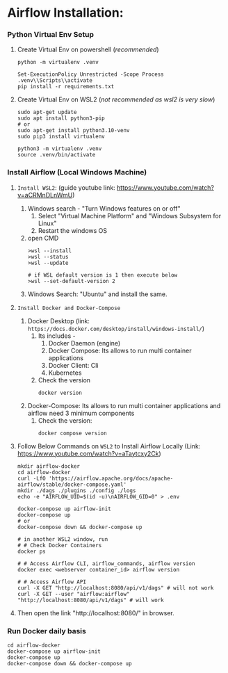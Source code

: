 # Airflow Installation:


### Python Virtual Env Setup
1. Create Virtual Env on powershell (*recommended*)
    ```shell
    python -m virtualenv .venv 

    Set-ExecutionPolicy Unrestricted -Scope Process
    .venv\\Scripts\\activate
    pip install -r requirements.txt
    ```
2. Create Virtual Env on WSL2 (*not recommended as wsl2 is very slow*)
    ```shell
    sudo apt-get update
    sudo apt install python3-pip
    # or
    sudo apt-get install python3.10-venv
    sudo pip3 install virtualenv

    python3 -m virtualenv .venv
    source .venv/bin/activate
    ```

### Install Airflow (Local Windows Machine)
1. `Install WSL2`: (guide youtube link: https://www.youtube.com/watch?v=aCRMnDLnWmU)
    1. Windows search - "Turn Windows features on or off" 
        1. Select "Virtual Machine Platform" and "Windows Subsystem for Linux"
        2. Restart the windows OS
    2. open CMD
        ```shell
        >wsl --install
        >wsl --status
        >wsl --update

        # if WSL default version is 1 then execute below
        >wsl --set-default-version 2
        ```
    3. Windows Search: "Ubuntu" and install the same.
    

2. `Install Docker and Docker-Compose`
    1. Docker Desktop (link: `https://docs.docker.com/desktop/install/windows-install/`)
        1. Its includes -
            1. Docker Daemon (engine)
            2. Docker Compose: Its allows to run multi container applications
            3. Docker Client: Cli
            4. Kubernetes
        2. Check the version
            ```shell
            docker version
            ```
    2. Docker-Compose: Its allows to run multi container applications and airflow need 3 minimum components
        1. Check the version:
            ```shell
            docker compose version
            ```
3. Follow Below Commands on `WSL2` to Install Airflow Locally (Link: https://www.youtube.com/watch?v=aTaytcxy2Ck)
    ```shell
    mkdir airflow-docker
    cd airflow-docker
    curl -LfO 'https://airflow.apache.org/docs/apache-airflow/stable/docker-compose.yaml'
    mkdir ./dags ./plugins ./config ./logs
    echo -e "AIRFLOW_UID=$(id -u)\nAIRFLOW_GID=0" > .env

    docker-compose up airflow-init
    docker-compose up
    # or
    docker-compose down && docker-compose up

    # in another WSL2 window, run 
    # # Check Docker Containers
    docker ps 

    # # Access Airflow CLI, airflow_commands, airflow version
    docker exec <webserver container_id> airflow version

    # # Access Airflow API
    curl -X GET "http://localhost:8080/api/v1/dags" # will not work
    curl -X GET --user "airflow:airflow" "http://localhost:8080/api/v1/dags" # will work
    ```
4. Then open the link "http://localhost:8080/" in browser.


### Run Docker daily basis
```shell
cd airflow-docker
docker-compose up airflow-init
docker-compose up
docker-compose down && docker-compose up
```